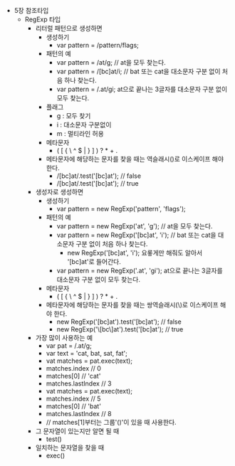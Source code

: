 - 5장 참조타입
  - RegExp 타입
      - 리터럴 패턴으로 생성하면
        - 생성하기
          - var pattern = /pattern/flags;
        - 패턴의 예
          - var pattern = /at/g; // at을 모두 찾는다.
          - var pattern = /[bc]at/i; // bat 또는 cat을 대소문자 구분 없이 처음 하나 찾는다.
          - var pattern = /.at/gi; at으로 끝나는 3글자를 대소문자 구분 없이 모두 찾는다.
        - 플래그
          - g : 모두 찾기
          - i : 대소문자 구분없이
          - m : 멀티라인 허용
        - 메타문자
          - ( [ { \ ^ $ | } ] ) ? * + .
        - 메타문자에 해당하는 문자를 찾을 때는 역슬래시(\)로 이스케이프 해야 한다.
          - /[bc]at/.test('[bc]at'); // false
          - /\[bc\]at/.test('[bc]at'); // true
      - 생성자로 생성하면
        - 생성하기
          - var pattern = new RegExp('pattern', 'flags');
        - 패턴의 예
          - var pattern = new RegExp('at', 'g'); // at을 모두 찾는다.
          - var pattern = new RegExp('\[bc\]at', 'i'); // bat 또는 cat을 대소문자 구분 없이 처음 하나 찾는다.
            - new RegExp('[bc]at', 'i'); 요롷게만 해줘도 알아서 '\[bc\]at'로 들어간다.
          - var pattern = new RegExp('\.at', 'gi'); at으로 끝나는 3글자를 대소문자 구분 없이 모두 찾는다.
        - 메타문자
          - ( [ { \ ^ $ | } ] ) ? * + .
        - 메타문자에 해당하는 문자를 찾을 때는 쌍역슬래시(\\)로 이스케이프 해야 한다.
          - new RegExp('\[bc\]at').test('[bc]at'); // false
          - new RegExp('\\[bc\\]at').test('[bc]at'); // true
      - 가장 많이 사용하는 예
          - var pat = /.at/g;
          - var text = 'cat, bat, sat, fat';
          - vat matches = pat.exec(text);
          - matches.index // 0
          - matches[0] // 'cat'
          - matches.lastIndex // 3
          - vat matches = pat.exec(text);
          - matches.index // 5
          - matches[0] // 'bat'
          - matches.lastIndex // 8
          - // matches[1]부터는 그룹'()'이 있을 때 사용한다.
      - 그 문자열이 있는지만 알면 될 때
          - test()
      - 일치하는 문자열을 찾을 때
          - exec()
